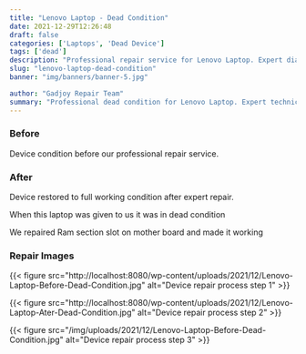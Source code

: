 ```yaml
---
title: "Lenovo Laptop - Dead Condition"
date: 2021-12-29T12:26:48
draft: false
categories: ['Laptops', 'Dead Device']
tags: ['dead']
description: "Professional repair service for Lenovo Laptop. Expert diagnosis and quality repairs in Bangalore."
slug: "lenovo-laptop-dead-condition"
banner: "img/banners/banner-5.jpg"

author: "Gadjoy Repair Team"
summary: "Professional dead condition for Lenovo Laptop. Expert technicians, quality parts, warranty included."
---
```


### Before

Device condition before our professional repair service.

### After

Device restored to full working condition after expert repair.

When this laptop was given to us it was in dead condition

We repaired Ram section slot on mother board and made it working

### Repair Images

{{< figure src="http://localhost:8080/wp-content/uploads/2021/12/Lenovo-Laptop-Before-Dead-Condition.jpg" alt="Device repair process step 1" >}}

{{< figure src="http://localhost:8080/wp-content/uploads/2021/12/Lenovo-Laptop-Ater-Dead-Condition.jpg" alt="Device repair process step 2" >}}

{{< figure src="/img/uploads/2021/12/Lenovo-Laptop-Before-Dead-Condition.jpg" alt="Device repair process step 3" >}}

